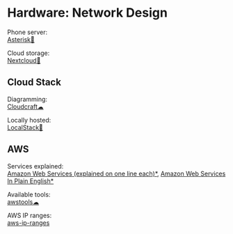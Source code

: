 # Hardware: Network Design

Phone server:  
[Asterisk💾](https://www.asterisk.org/)

Cloud storage:  
[Nextcloud💾](https://nextcloud.com/)

## Cloud Stack

Diagramming:  
[Cloudcraft☁](https://www.cloudcraft.co/)

Locally hosted:  
[LocalStack💾](https://localstack.cloud/)

## AWS

Services explained:  
[Amazon Web Services (explained on one line each)*](https://adayinthelifeof.nl/2020/05/20/aws.html),
[Amazon Web Services In Plain English*](https://expeditedsecurity.com/aws-in-plain-english/)

Available tools:  
[awstools☁](https://awstools.dev/)

AWS IP ranges:  
[aws-ip-ranges](https://github.com/seligman/aws-ip-ranges)


